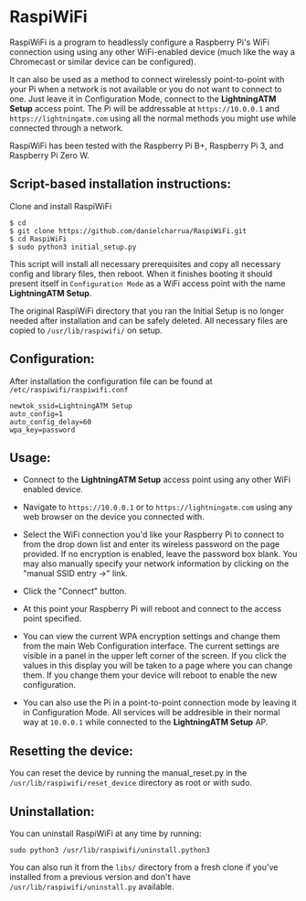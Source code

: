 # RaspiWiFi

RaspiWiFi is a program to headlessly configure a Raspberry Pi's WiFi connection using using any other WiFi-enabled device (much like the way a Chromecast or similar device can be configured).

It can also be used as a method to connect wirelessly point-to-point with your Pi when a network is not available or you do not want to connect to one. Just leave it in Configuration Mode, connect to the **LightningATM Setup** access point. The Pi will be addressable at `https://10.0.0.1` and `https://lightningatm.com` using all the normal methods you might use while connected through a network.

RaspiWiFi has been tested with the Raspberry Pi B+, Raspberry Pi 3, and Raspberry Pi Zero W.

## Script-based installation instructions:

Clone and install RaspiWiFi
```
$ cd
$ git clone https://github.com/danielcharrua/RaspiWiFi.git
$ cd RaspiWiFi
$ sudo python3 initial_setup.py
```

This script will install all necessary prerequisites and copy all necessary config and library files, then reboot. When it finishes booting it should present itself in `Configuration Mode` as a WiFi access point with the name **LightningATM Setup**.

The original RaspiWiFi directory that you ran the Initial Setup is no longer needed after installation and can be safely deleted. All necessary files are copied to `/usr/lib/raspiwifi/` on setup.

## Configuration:

After installation the configuration file can be found at `/etc/raspiwifi/raspiwifi.conf`

```
newtok_ssid=LightningATM Setup
auto_config=1
auto_config_delay=60
wpa_key=password
```

## Usage:

- Connect to the **LightningATM Setup** access point using any other WiFi enabled device.

- Navigate to `https://10.0.0.1` or to `https://lightningatm.com` using any web browser on the device you connected with.

- Select the WiFi connection you'd like your Raspberry Pi to connect to from the drop down list and enter its wireless password on the page provided. If no encryption is enabled, leave the password box blank. You may also manually specify your network information by clicking on the "manual SSID entry ->" link.

- Click the "Connect" button.

- At this point your Raspberry Pi will reboot and connect to the access point specified.

- You can view the current WPA encryption settings and change them from the main Web Configuration interface. The current settings are visible in a panel in the upper left corner of the screen. If you click the values in this display you will be taken to a page where you can change them. If you change them your device will reboot to enable the new configuration. 

- You can also use the Pi in a point-to-point connection mode by leaving it in Configuration Mode. All services will be addresible in their normal way at `10.0.0.1` while connected to the **LightningATM Setup** AP.


## Resetting the device:

You can reset the device by running the manual_reset.py in the `/usr/lib/raspiwifi/reset_device` directory as root or with sudo.


## Uninstallation:

You can uninstall RaspiWiFi at any time by running:
   
```sudo python3 /usr/lib/raspiwifi/uninstall.python3```

You can also run it from the `libs/` directory from a fresh clone if you've installed from a previous version and don't have `/usr/lib/raspiwifi/uninstall.py` available.